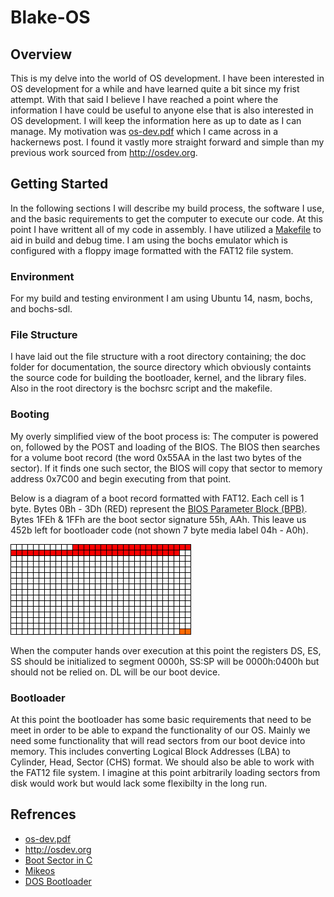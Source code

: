 # Blake-OS
## Overview
  This is my delve into the world of OS development. I have been interested in OS development for a while and have learned quite a bit since my frist attempt. With that said I believe I have reached a point where the information I have could be useful to anyone else that is also interested in OS development. I will keep the information here as up to date as I can manage. My motivation was [os-dev.pdf](http://www.cs.bham.ac.uk/~exr/lectures/opsys/10_11/lectures/os-dev.pdf) which I came across in a hackernews post. I found it vastly more straight forward and simple than my previous work sourced from http://osdev.org.

## Getting Started
  In the following sections I will describe my build process, the software I use, and the basic requirements to get the computer to execute our code. At this point I have writtent all of my code in assembly. I have utilized a [Makefile](https://github.com/arnoldblake/blake-os/blob/master/Makefile) to aid in build and debug time. I am using the bochs emulator which is configured with a floppy image formatted with the FAT12 file system.
  
### Environment
  For my build and testing environment I am using Ubuntu 14, nasm, bochs, and bochs-sdl.
  
### File Structure
  I have laid out the file structure with a root directory containing; the doc folder for documentation, the source directory which obviously containts the source code for building the bootloader, kernel, and the library files. Also in the root directory is the bochsrc script and the makefile.
  
### Booting
  My overly simplified view of the boot process is: The computer is powered on, followed by the POST and loading of the BIOS. The BIOS then searches for a volume boot record (the word 0x55AA in the last two bytes of the sector). If it finds one such sector, the BIOS will copy that sector to memory address 0x7C00 and begin executing from that point.
  
  Below is a diagram of a boot record formatted with FAT12. Each cell is 1 byte. Bytes 0Bh - 3Dh (RED) represent the [BIOS Parameter Block (BPB)](http://en.wikipedia.org/wiki/BIOS_parameter_block). Bytes 1FEh & 1FFh are the boot sector signature 55h, AAh. This leave us 452b left for bootloader code (not shown 7 byte media label 04h - A0h).
  
![Boot Sector Byte Diagram](https://github.com/arnoldblake/blake-os/blob/master/doc/images/boot_sector_byte.png)

  When the computer hands over execution at this point the registers DS, ES, SS should be initialized to segment 0000h, SS:SP will be 0000h:0400h but should not be relied on. DL will be our boot device.
  
### Bootloader
  At this point the bootloader has some basic requirements that need to be meet in order to be able to expand the functionality of our OS. Mainly we need some functionality that will read sectors from our boot device into memory. This includes converting Logical Block Addresses (LBA) to Cylinder, Head, Sector (CHS) format. We should also be able to work with the FAT12 file system. I imagine at this point arbitrarily loading sectors from disk would work but would lack some flexibilty in the long run.
  
## Refrences
* [os-dev.pdf](http://www.cs.bham.ac.uk/~exr/lectures/opsys/10_11/lectures/os-dev.pdf)
* http://osdev.org
* [Boot Sector in C](http://crimsonglow.ca/~kjiwa/x86-dos-boot-sector-in-c.html)
* [Mikeos](http://mikeos.sourceforge.net/)
* [DOS Bootloader](http://www.tburke.net/info/ntldr/bootsect.txt)
